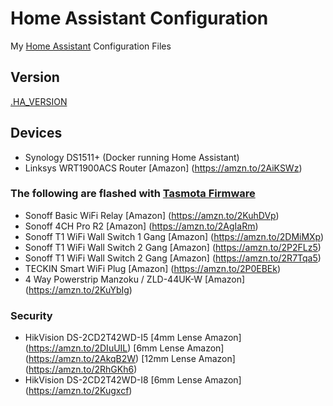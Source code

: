 # Home Assistant Configuration

My [Home Assistant](https://home-assistant.io/) Configuration Files

## Version

[.HA_VERSION](https://github.com/wills106/homeassistant-config/blob/master/.HA_VERSION)

## Devices

- Synology DS1511+ (Docker running Home Assistant)
- Linksys WRT1900ACS Router [Amazon] (https://amzn.to/2AiKSWz)

### The following are flashed with [Tasmota Firmware](https://github.com/arendst/Sonoff-Tasmota)

- Sonoff Basic WiFi Relay [Amazon] (https://amzn.to/2KuhDVp)
- Sonoff 4CH Pro R2 [Amazon] (https://amzn.to/2AgIaRm)
- Sonoff T1 WiFi Wall Switch 1 Gang [Amazon] (https://amzn.to/2DMiMXp)
- Sonoff T1 WiFi Wall Switch 2 Gang [Amazon] (https://amzn.to/2P2FLz5)
- Sonoff T1 WiFi Wall Switch 2 Gang [Amazon] (https://amzn.to/2R7Tqa5)
- TECKIN Smart WiFi Plug [Amazon] (https://amzn.to/2P0EBEk)
- 4 Way Powerstrip Manzoku / ZLD-44UK-W [Amazon] (https://amzn.to/2KuYbIg)



### Security

- HikVision DS-2CD2T42WD-I5 [4mm Lense Amazon] (https://amzn.to/2DIuUIL) [6mm Lense Amazon] (https://amzn.to/2AkqB2W) [12mm Lense Amazon] (https://amzn.to/2RhGKh6) 
- HikVision DS-2CD2T42WD-I8 [6mm Lense Amazon] (https://amzn.to/2Kugxcf)
